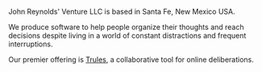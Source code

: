 John Reynolds' Venture LLC is based in Santa Fe, New Mexico USA.

We produce software to help people organize their thoughts and reach decisions despite living in a world of constant distractions and frequent interruptions.

Our premier offering is [Trules](https://trules.app), a collaborative tool for online deliberations.


